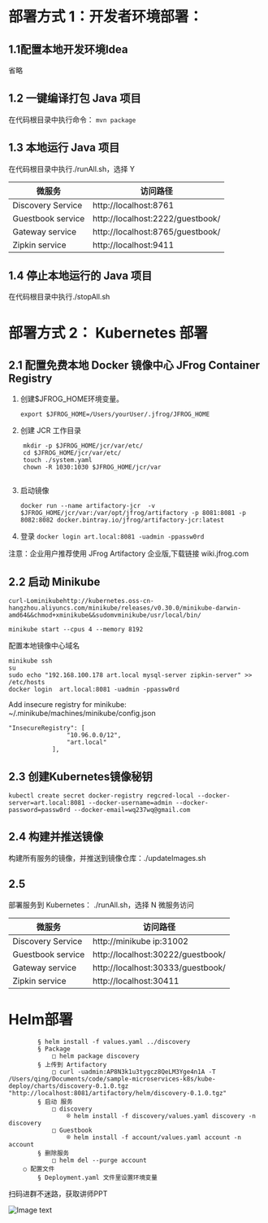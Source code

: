
# 部署方式 1：开发者环境部署：			

## 1.1配置本地开发环境Idea

省略


## 1.2 一键编译打包 Java 项目
在代码根目录中执行命令：
`mvn package`

## 1.3 本地运行 Java 项目	
在代码根目录中执行./runAll.sh，选择 Y


|  微服务   | 访问路径  |
|  ----  | ----  |
| Discovery Service | http://localhost:8761 |
| Guestbook service  | http://localhost:2222/guestbook/ |
| Gateway service  | http://localhost:8765/guestbook/|
| Zipkin service  | http://localhost:9411 |
  

## 1.4 停止本地运行的 Java 项目
在代码根目录中执行./stopAll.sh

# 部署方式 2： Kubernetes 部署

## 2.1 配置免费本地 Docker 镜像中心 JFrog Container Registry 
	
1. 创建$JFROG_HOME环境变量。
    
    `export $JFROG_HOME=/Users/yourUser/.jfrog/JFROG_HOME`
2. 创建 JCR 工作目录	
```
    mkdir -p $JFROG_HOME/jcr/var/etc/
    cd $JFROG_HOME/jcr/var/etc/
    touch ./system.yaml
    chown -R 1030:1030 $JFROG_HOME/jcr/var
	
```
3. 启动镜像

    `docker run --name artifactory-jcr  -v $JFROG_HOME/jcr/var:/var/opt/jfrog/artifactory -p 8081:8081 -p 8082:8082 docker.bintray.io/jfrog/artifactory-jcr:latest`

4. 登录
	`docker login art.local:8081 -uadmin -ppassw0rd`


注意：企业用户推荐使用 JFrog Artifactory 企业版,下载链接 wiki.jfrog.com		
	

## 2.2 启动 Minikube
`curl-Lominikubehttp://kubernetes.oss-cn-hangzhou.aliyuncs.com/minikube/releases/v0.30.0/minikube-darwin-amd64&&chmod+xminikube&&sudomvminikube/usr/local/bin/`

`minikube start --cpus 4 --memory 8192`

配置本地镜像中心域名
```
minikube ssh
su
sudo echo "192.168.100.178 art.local mysql-server zipkin-server" >> /etc/hosts
docker login  art.local:8081 -uadmin -ppassw0rd
```
Add insecure registry for minikube:
	~/.minikube/machines/minikube/config.json

```
"InsecureRegistry": [
                "10.96.0.0/12",
                "art.local"
            ],
```
## 2.3 创建Kubernetes镜像秘钥
`kubectl create secret docker-registry regcred-local --docker-server=art.local:8081 --docker-username=admin --docker-password=passw0rd --docker-email=wq237wq@gmail.com`			


## 2.4 构建并推送镜像
构建所有服务的镜像，并推送到镜像仓库：./updateImages.sh


## 2.5

部署服务到 Kubernetes： ./runAll.sh，选择 N
微服务访问

  
|  微服务   | 访问路径  |
|  ----  | ----  |
| Discovery Service | http://minikube ip:31002 |
| Guestbook service  | http://localhost:30222/guestbook/ |
| Gateway service  | http://localhost:30333/guestbook/|
| Zipkin service  | http://localhost:30411 |
  


			
			
			
# Helm部署
			§ helm install -f values.yaml ../discovery 
			§ Package
				□ helm package discovery 
			§ 上传到 Artifactory
				□ curl -uadmin:AP8N3k1u3tygcz8QeLM3Yge4n1A -T /Users/qing/Documents/code/sample-microservices-k8s/kube-deploy/charts/discovery-0.1.0.tgz "http://localhost:8081/artifactory/helm/discovery-0.1.0.tgz"
			§ 启动 服务
				□ discovery 
					® helm install -f discovery/values.yaml discovery -n discovery
				□ Guestbook
					® helm install -f account/values.yaml account -n account
			§ 删除服务
				□ helm del --purge account
		○ 配置文件
			§ Deployment.yaml 文件里设置环境变量

扫码进群不迷路，获取讲师PPT

![Image text](https://github.com/alexwang66/Guestbook-microservices-k8s/blob/master/images/qr.png)